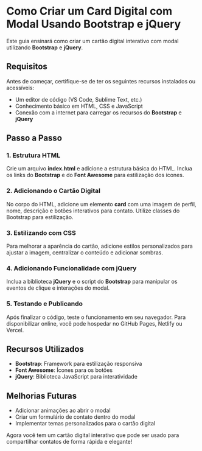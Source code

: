 # Como Criar um Card Digital com Modal Usando Bootstrap e jQuery

Este guia ensinará como criar um cartão digital interativo com modal utilizando **Bootstrap** e **jQuery**.

## Requisitos
Antes de começar, certifique-se de ter os seguintes recursos instalados ou acessíveis:

- Um editor de código (VS Code, Sublime Text, etc.)
- Conhecimento básico em HTML, CSS e JavaScript
- Conexão com a internet para carregar os recursos do **Bootstrap** e **jQuery**

## Passo a Passo

### 1. Estrutura HTML
Crie um arquivo **index.html** e adicione a estrutura básica do HTML. Inclua os links do **Bootstrap** e do **Font Awesome** para estilização dos ícones.

### 2. Adicionando o Cartão Digital
No corpo do HTML, adicione um elemento **card** com uma imagem de perfil, nome, descrição e botões interativos para contato. Utilize classes do Bootstrap para estilização.

### 3. Estilizando com CSS
Para melhorar a aparência do cartão, adicione estilos personalizados para ajustar a imagem, centralizar o conteúdo e adicionar sombras.

### 4. Adicionando Funcionalidade com jQuery
Inclua a biblioteca **jQuery** e o script do **Bootstrap** para manipular os eventos de clique e interações do modal.

### 5. Testando e Publicando
Após finalizar o código, teste o funcionamento em seu navegador. Para disponibilizar online, você pode hospedar no GitHub Pages, Netlify ou Vercel.

## Recursos Utilizados
- **Bootstrap**: Framework para estilização responsiva
- **Font Awesome**: Ícones para os botões
- **jQuery**: Biblioteca JavaScript para interatividade

## Melhorias Futuras
- Adicionar animações ao abrir o modal
- Criar um formulário de contato dentro do modal
- Implementar temas personalizados para o cartão digital

Agora você tem um cartão digital interativo que pode ser usado para compartilhar contatos de forma rápida e elegante!

